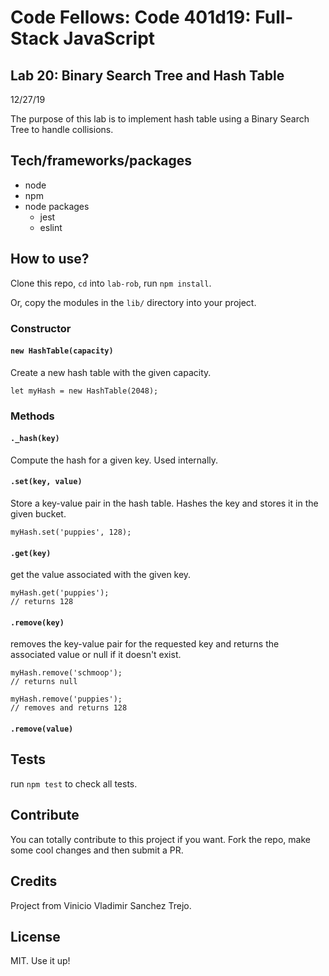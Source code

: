 # Code Fellows: Code 401d19: Full-Stack JavaScript

## Lab 20: Binary Search Tree and Hash Table

12/27/19

The purpose of this lab is to implement hash table using a Binary Search Tree to handle collisions.

## Tech/frameworks/packages

- node 
- npm
- node packages
  - jest
  - eslint 

## How to use?
Clone this repo, `cd` into `lab-rob`, run `npm install`. 

Or, copy the modules in the `lib/` directory into your project.

### Constructor

#### `new HashTable(capacity)`

Create a new hash table with the given capacity.

```
let myHash = new HashTable(2048);
```

### Methods

#### `._hash(key)`

Compute the hash for a given key. Used internally.

#### `.set(key, value)`

Store a key-value pair in the hash table. Hashes the key and stores it in the given bucket.

```
myHash.set('puppies', 128);
```

#### `.get(key)`

get the value associated with the given key.

```
myHash.get('puppies');
// returns 128
```

#### `.remove(key)`

removes the key-value pair for the requested key and returns the associated value or null if it doesn't exist.

```
myHash.remove('schmoop');
// returns null

myHash.remove('puppies');
// removes and returns 128
```

#### `.remove(value)`

## Tests

run `npm test` to check all tests.

## Contribute

You can totally contribute to this project if you want. Fork the repo, make some cool changes and then submit a PR.

## Credits

Project from Vinicio Vladimir Sanchez Trejo.

## License

MIT. Use it up!